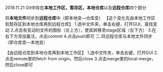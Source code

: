 2018.11.21
Git中存在**本地工作区，暂存区，本地仓库**以及**远程仓库**四个部分 

将**本地文件**同步到**远程仓库**中（即本地变—仓库变） 
【这个变化先由本地工作区到暂存区到本地仓库再到远程仓库】 
1.选中文件夹，单击右键，打开GUI，查找变动 
2.点击有变动的文件的图标（左上方），使其转移至stage区域（左下方） 
3.在右下方添加备注，点击commit 
4.点击push即可 二.将远程仓库与本地文件同步（即仓库变—本地变） 

【由远程仓库到本地仓库再到本地工作区】 
1.选中文件夹，单击右键，打开GUI 
2.点击remote里的fetch from origin，然后close 
3.点击merge里的local merge，然后close即可
